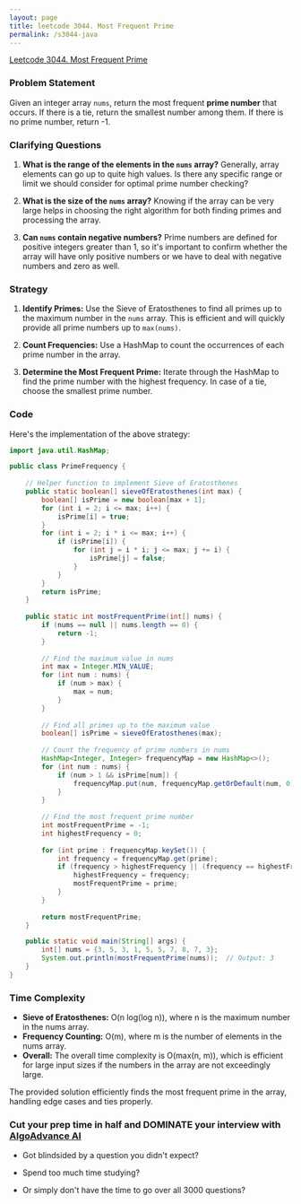 ```yaml
---
layout: page
title: leetcode 3044. Most Frequent Prime
permalink: /s3044-java
---
```

[Leetcode 3044. Most Frequent Prime](https://algoadvance.github.io/algoadvance/l3044)
### Problem Statement
Given an integer array `nums`, return the most frequent **prime number** that occurs. If there is a tie, return the smallest number among them. If there is no prime number, return -1.

### Clarifying Questions
1. **What is the range of the elements in the `nums` array?**
   Generally, array elements can go up to quite high values. Is there any specific range or limit we should consider for optimal prime number checking?
   
2. **What is the size of the `nums` array?**
   Knowing if the array can be very large helps in choosing the right algorithm for both finding primes and processing the array.

3. **Can `nums` contain negative numbers?**
   Prime numbers are defined for positive integers greater than 1, so it's important to confirm whether the array will have only positive numbers or we have to deal with negative numbers and zero as well.

### Strategy
1. **Identify Primes:**
   Use the Sieve of Eratosthenes to find all primes up to the maximum number in the `nums` array. This is efficient and will quickly provide all prime numbers up to `max(nums)`.

2. **Count Frequencies:**
   Use a HashMap to count the occurrences of each prime number in the array.

3. **Determine the Most Frequent Prime:**
   Iterate through the HashMap to find the prime number with the highest frequency. In case of a tie, choose the smallest prime number.

### Code
Here's the implementation of the above strategy:

```java
import java.util.HashMap;

public class PrimeFrequency {
    
    // Helper function to implement Sieve of Eratosthenes
    public static boolean[] sieveOfEratosthenes(int max) {
        boolean[] isPrime = new boolean[max + 1];
        for (int i = 2; i <= max; i++) {
            isPrime[i] = true;
        }
        for (int i = 2; i * i <= max; i++) {
            if (isPrime[i]) {
                for (int j = i * i; j <= max; j += i) {
                    isPrime[j] = false;
                }
            }
        }
        return isPrime;
    }
    
    public static int mostFrequentPrime(int[] nums) {
        if (nums == null || nums.length == 0) {
            return -1;
        }
        
        // Find the maximum value in nums
        int max = Integer.MIN_VALUE;
        for (int num : nums) {
            if (num > max) {
                max = num;
            }
        }
        
        // Find all primes up to the maximum value
        boolean[] isPrime = sieveOfEratosthenes(max);
        
        // Count the frequency of prime numbers in nums
        HashMap<Integer, Integer> frequencyMap = new HashMap<>();
        for (int num : nums) {
            if (num > 1 && isPrime[num]) {
                frequencyMap.put(num, frequencyMap.getOrDefault(num, 0) + 1);
            }
        }
        
        // Find the most frequent prime number
        int mostFrequentPrime = -1;
        int highestFrequency = 0;
        
        for (int prime : frequencyMap.keySet()) {
            int frequency = frequencyMap.get(prime);
            if (frequency > highestFrequency || (frequency == highestFrequency && prime < mostFrequentPrime)) {
                highestFrequency = frequency;
                mostFrequentPrime = prime;
            }
        }
        
        return mostFrequentPrime;
    }

    public static void main(String[] args) {
        int[] nums = {3, 5, 3, 1, 5, 5, 7, 8, 7, 3};
        System.out.println(mostFrequentPrime(nums));  // Output: 3
    }
}
```

### Time Complexity
- **Sieve of Eratosthenes:** O(n log(log n)), where n is the maximum number in the nums array.
- **Frequency Counting:** O(m), where m is the number of elements in the nums array.
- **Overall:** The overall time complexity is O(max(n, m)), which is efficient for large input sizes if the numbers in the array are not exceedingly large.

The provided solution efficiently finds the most frequent prime in the array, handling edge cases and ties properly.


### Cut your prep time in half and DOMINATE your interview with [AlgoAdvance AI](https://algoAdvance.com)

- Got blindsided by a question you didn't expect?

- Spend too much time studying?

- Or simply don't have the time to go over all 3000 questions?

